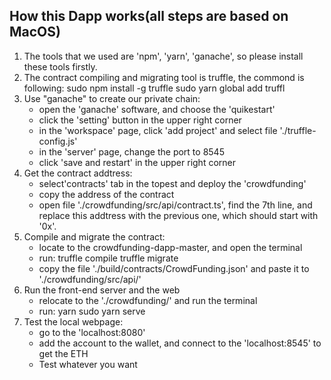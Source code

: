 
## How this Dapp works(all steps are based on MacOS)
1. The tools that we used are 'npm', 'yarn', 'ganache', so please install these tools firstly.
2. The contract compiling and migrating tool is truffle, the commond is following:
    sudo npm install -g truffle
    sudo yarn global add truffl
3. Use "ganache" to create our private chain:
    - open the 'ganache' software, and choose the 'quikestart'
    - click the 'setting' button in the upper right corner
    - in the 'workspace' page, click 'add project' and select file './truffle-config.js'
    - in the 'server' page, change the port to 8545
    - click 'save and restart' in the upper right corner
4. Get the contract addtress:
    - select'contracts' tab in the topest and deploy the 'crowdfunding'
    - copy the address of the contract
    - open file './crowdfunding/src/api/contract.ts', find the 7th line, 
      and replace this addtress with the previous one, which should start with '0x'.
5. Compile and migrate the contract:
    - locate to the crowdfunding-dapp-master, and open the terminal
    - run: truffle compile 
           truffle migrate
    - copy the file './build/contracts/CrowdFunding.json' and paste it to './crowdfunding/src/api/'
6. Run the front-end server and the web
    - relocate to the './crowdfunding/' and run the terminal
    - run: yarn
           sudo yarn serve
7. Test the local webpage:
    - go to the 'localhost:8080'
    - add the account to the wallet, and connect to the 'localhost:8545' to get the ETH
    - Test whatever you want
